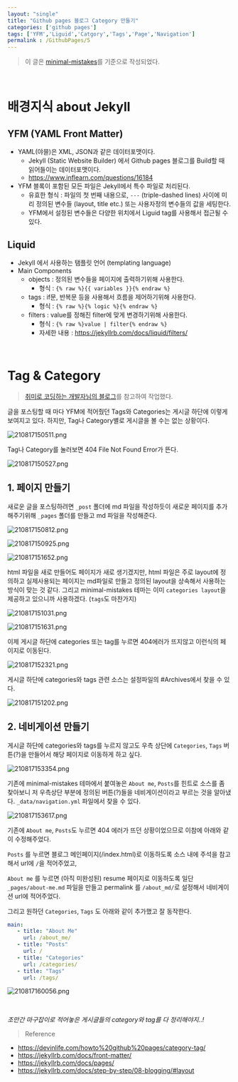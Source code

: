 ```yaml
---
layout: "single"
title: "Github pages 블로그 Category 만들기"
categories: ['github pages']
tags: ['YFM','Liguid','Catgory','Tags','Page','Navigation']
permalink : /GithubPages/5
---
```


> 이 글은 [minimal-mistakes](https://github.com/mmistakes/minimal-mistakes)를 기준으로 작성되었다.

<br>

# 배경지식 about Jekyll

## **YFM** (YAML Front Matter)
- YAML(야믈)은 XML, JSON과 같은 데이터포맷이다.
  - Jekyll (Static Website Builder) 에서 Github pages 블로그를 Build할 때 읽어들이는 데이터포맷이다.
  - https://www.inflearn.com/questions/16184
- YFM 블록이 포함된 모든 파일은 Jekyll에서 특수 파일로 처리된다.
  - 유효한 형식 : 파일의 첫 번째 내용으로, `---` (triple-dashed lines) 사이에 미리 정의된 변수들 (layout, title etc.) 또는 사용자정의 변수들의 값을 세팅한다.
  - YFM에서 설정된 변수들은 다양한 위치에서 Liguid tag를 사용해서 접근될 수 있다.

## **Liquid**
- Jekyll 에서 사용하는 탬플릿 언어 (templating language)
- Main Components
  - objects : 정의된 변수들을 페이지에 출력하기위해 사용한다.
    - 형식 : `{% raw %}{{ variables }}{% endraw %}`
  - tags : if문, 반복문 등을 사용해서 흐름을 제어하기위해 사용한다.
    - 형식 : `{% raw %}{% logic %}{% endraw %}`
  - filters : value를 정해진 filter에 맞게 변경하기위해 사용한다.
    - 형식 : `{% raw %}value | filter{% endraw %}`
    - 자세한 내용 : https://jekyllrb.com/docs/liquid/filters/

<br>

# Tag & Category 

>[취미로 코딩하는 개발자님의 블로그](https://devinlife.com/howto%20github%20pages/category-tag/)를 참고하여 작업했다.

글을 포스팅할 때 마다 YFM에 적어줬던 Tags와 Categories는 게시글 하단에 이렇게 보여지고 있다. 하지만, Tag나 Category별로 게시글을 볼 수는 없는 상황이다.

![210817150511.png](/assets/images/210817150511.png)

Tag나 Category를 눌러보면 404 File Not Found Error가 뜬다.

![210817150527.png](/assets/images/210817150527.png)

## 1. 페이지 만들기

새로운 글을 포스팅하려면 `_post` 폴더에 md 파일을 작성하듯이 새로운 페이지를 추가해주기위해 `_pages` 폴더를 만들고 md 파일을 작성해준다.

![210817150812.png](/assets/images/210817150812.png)

![210817150925.png](/assets/images/210817150925.png)

![210817151652.png](/assets/images/210817151652.png)

html 파일을 새로 만들어도 페이지가 새로 생기겠지만, html 파일은 주로 layout에 정의하고 실제사용되는 페이지는 md파일로 만들고 정의된 layout을 상속해서 사용하는 방식이 맞는 것 같다. 그리고 minimal-mistakes 테마는 이미 `categories layout`을 제공하고 있으니까 사용하겠다. (`tags`도 마찬가지)

![210817151031.png](/assets/images/210817151031.png)

![210817151631.png](/assets/images/210817151631.png)

이제 게시글 하단에 categories 또는 tag를 누르면 404에러가 뜨지않고 이런식의 페이지로 이동된다.

![210817152321.png](/assets/images/210817152321.png)

게시글 하단에 categories와 tags 관련 소스는 설정파일의 #Archives에서 찾을 수 있다.

![210817151202.png](/assets/images/210817151202.png)

## 2. 네비게이션 만들기

게시글 하단에 categories와 tags를 누르지 않고도 우측 상단에 `Categories`, `Tags` 버튼(?)을 만들어서 해당 페이지로 이동하게 하고 싶다.

![210817153354.png](/assets/images/210817153354.png)

기존에 minimal-mistakes 테마에서 붙여놓은 `About me`, `Posts`를 힌트로 소스를 좀 찾아보니 저 우측상단 부분에 정의된 버튼(?)들을 네비게이션이라고 부르는 것을 알아냈다. `_data/navigation.yml` 파일에서 찾을 수 있다.

![210817153617.png](/assets/images/210817153617.png)

기존에 `About me`, `Posts`도 누르면 404 에러가 뜨던 상황이었으므로 이참에 아래와 같이 수정해주었다.

`Posts` 를 누르면 블로그 메인페이지(/index.html)로 이동하도록 소스 내에 주석을 참고해서 url에 `/`을 적어주었고,

`About me` 를 누르면 (아직 미완성된) resume 페이지로 이동하도록 일단 `_pages/about-me.md` 파일을 만들고 permalink 를 `/about_md/`로 설정해서 네비게이션 url에 적어주었다.

그리고 원하던 `Categories`, `Tags` 도 아래와 같이 추가했고 잘 동작한다.

```yml
main:
   - title: "About Me"
     url: /about_me/
   - title: "Posts"
     url: /
   - title: "Categories"
     url: /categories/
   - title: "Tags"
     url: /tags/
```

![210817160056.png](/assets/images/210817160056.png)

<br>

*조만간 마구잡이로 적어놓은 게시글들의 category와 tag를 다 정리해야지..!*

>Reference
- https://devinlife.com/howto%20github%20pages/category-tag/
- https://jekyllrb.com/docs/front-matter/
- https://jekyllrb.com/docs/pages/
- https://jekyllrb.com/docs/step-by-step/08-blogging/#layout